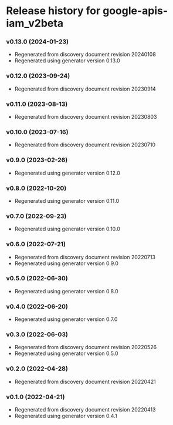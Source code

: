 # Release history for google-apis-iam_v2beta

### v0.13.0 (2024-01-23)

* Regenerated from discovery document revision 20240108
* Regenerated using generator version 0.13.0

### v0.12.0 (2023-09-24)

* Regenerated from discovery document revision 20230914

### v0.11.0 (2023-08-13)

* Regenerated from discovery document revision 20230803

### v0.10.0 (2023-07-16)

* Regenerated from discovery document revision 20230710

### v0.9.0 (2023-02-26)

* Regenerated using generator version 0.12.0

### v0.8.0 (2022-10-20)

* Regenerated using generator version 0.11.0

### v0.7.0 (2022-09-23)

* Regenerated using generator version 0.10.0

### v0.6.0 (2022-07-21)

* Regenerated from discovery document revision 20220713
* Regenerated using generator version 0.9.0

### v0.5.0 (2022-06-30)

* Regenerated using generator version 0.8.0

### v0.4.0 (2022-06-20)

* Regenerated using generator version 0.7.0

### v0.3.0 (2022-06-03)

* Regenerated from discovery document revision 20220526
* Regenerated using generator version 0.5.0

### v0.2.0 (2022-04-28)

* Regenerated from discovery document revision 20220421

### v0.1.0 (2022-04-21)

* Regenerated from discovery document revision 20220413
* Regenerated using generator version 0.4.1

